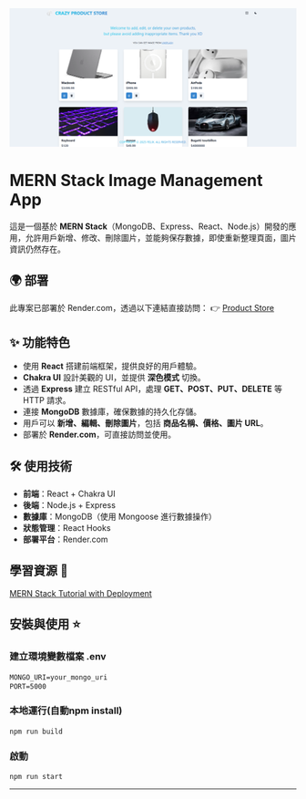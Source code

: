 ![project banner](./project-2-1.png)

# MERN Stack Image Management App

這是一個基於 **MERN Stack**（MongoDB、Express、React、Node.js）開發的應用，允許用戶新增、修改、刪除圖片，並能夠保存數據，即使重新整理頁面，圖片資訊仍然存在。

## 🌍 部署
此專案已部署於 Render.com，透過以下連結直接訪問：
👉 [Product Store](https://productcrud-3g3z.onrender.com/)

## ✨ 功能特色
- 使用 **React** 搭建前端框架，提供良好的用戶體驗。
- **Chakra UI** 設計美觀的 UI，並提供 **深色模式** 切換。
- 透過 **Express** 建立 RESTful API，處理 **GET、POST、PUT、DELETE** 等 HTTP 請求。
- 連接 **MongoDB** 數據庫，確保數據的持久化存儲。
- 用戶可以 **新增、編輯、刪除圖片**，包括 **商品名稱、價格、圖片 URL**。
- 部署於 **Render.com**，可直接訪問並使用。

## 🛠 使用技術
- **前端**：React + Chakra UI
- **後端**：Node.js + Express
- **數據庫**：MongoDB（使用 Mongoose 進行數據操作）
- **狀態管理**：React Hooks
- **部署平台**：Render.com

## 學習資源 📖
[MERN Stack Tutorial with Deployment](https://www.youtube.com/watch?v=O3BUHwfHf84&list=PLbwZ-6yH1AZpkZmWhUX5nMb4ttMPxTqh-&index=14)<br>

## 安裝與使用 ⭐

### 建立環境變數檔案 .env

```shell
MONGO_URI=your_mongo_uri
PORT=5000
```

### 本地運行(自動npm install)

```shell
npm run build
```

### 啟動

```shell
npm run start
```




---



